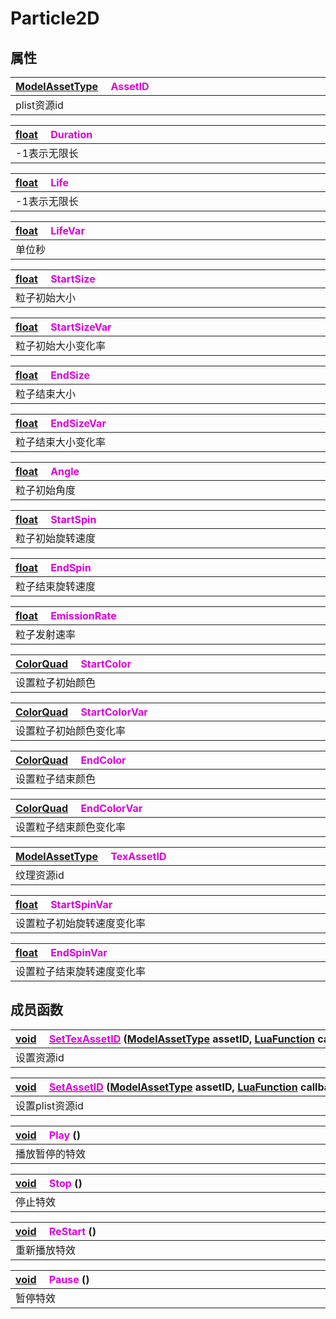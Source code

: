 # Particle2D

## 属性

|<div style="width:700px">[ModelAssetType](/Api/DataType/ModelAssetType.md) &emsp;<font color="dd00dd">AssetID</font></div>|
|:---|
|plist资源id|

|<div style="width:700px">[float](/Api/DataType/Number.md) &emsp;<font color="dd00dd">Duration</font></div>|
|:---|
|-1表示无限长|

|<div style="width:700px">[float](/Api/DataType/Number.md) &emsp;<font color="dd00dd">Life</font></div>|
|:---|
|-1表示无限长|

|<div style="width:700px">[float](/Api/DataType/Number.md) &emsp;<font color="dd00dd">LifeVar</font></div>|
|:---|
|单位秒|

|<div style="width:700px">[float](/Api/DataType/Number.md) &emsp;<font color="dd00dd">StartSize</font></div>|
|:---|
|粒子初始大小|

|<div style="width:700px">[float](/Api/DataType/Number.md) &emsp;<font color="dd00dd">StartSizeVar</font></div>|
|:---|
|粒子初始大小变化率|

|<div style="width:700px">[float](/Api/DataType/Number.md) &emsp;<font color="dd00dd">EndSize</font></div>|
|:---|
|粒子结束大小|

|<div style="width:700px">[float](/Api/DataType/Number.md) &emsp;<font color="dd00dd">EndSizeVar</font></div>|
|:---|
|粒子结束大小变化率|

|<div style="width:700px">[float](/Api/DataType/Number.md) &emsp;<font color="dd00dd">Angle</font></div>|
|:---|
|粒子初始角度|

|<div style="width:700px">[float](/Api/DataType/Number.md) &emsp;<font color="dd00dd">StartSpin</font></div>|
|:---|
|粒子初始旋转速度|

|<div style="width:700px">[float](/Api/DataType/Number.md) &emsp;<font color="dd00dd">EndSpin</font></div>|
|:---|
|粒子结束旋转速度|

|<div style="width:700px">[float](/Api/DataType/Number.md) &emsp;<font color="dd00dd">EmissionRate</font></div>|
|:---|
|粒子发射速率|

|<div style="width:700px">[ColorQuad](/Api/DataType/ColorQuad.md) &emsp;<font color="dd00dd">StartColor</font></div>|
|:---|
|设置粒子初始颜色|

|<div style="width:700px">[ColorQuad](/Api/DataType/ColorQuad.md) &emsp;<font color="dd00dd">StartColorVar</font></div>|
|:---|
|设置粒子初始颜色变化率|

|<div style="width:700px">[ColorQuad](/Api/DataType/ColorQuad.md) &emsp;<font color="dd00dd">EndColor</font></div>|
|:---|
|设置粒子结束颜色|

|<div style="width:700px">[ColorQuad](/Api/DataType/ColorQuad.md) &emsp;<font color="dd00dd">EndColorVar</font></div>|
|:---|
|设置粒子结束颜色变化率|

|<div style="width:700px">[ModelAssetType](/Api/DataType/ModelAssetType.md) &emsp;<font color="dd00dd">TexAssetID</font></div>|
|:---|
|纹理资源id|

|<div style="width:700px">[float](/Api/DataType/Number.md) &emsp;<font color="dd00dd">StartSpinVar</font></div>|
|:---|
|设置粒子初始旋转速度变化率|

|<div style="width:700px">[float](/Api/DataType/Number.md) &emsp;<font color="dd00dd">EndSpinVar</font></div>|
|:---|
|设置粒子结束旋转速度变化率|

## 成员函数

|<div style="width:700px">[void](/Api/DataType/Void.md) &emsp;[<font color="dd00dd">SetTexAssetID</font>](/Api/Classes/Other/Particle2D_F/SetTexAssetID.md) ([ModelAssetType](/Api/DataType/ModelAssetType.md) assetID, [LuaFunction](/Api/Enums/LuaFunction.md) callback)</div>|
|:---|
|设置资源id|

|<div style="width:700px">[void](/Api/DataType/Void.md) &emsp;[<font color="dd00dd">SetAssetID</font>](/Api/Classes/Other/Particle2D_F/SetAssetID.md) ([ModelAssetType](/Api/DataType/ModelAssetType.md) assetID, [LuaFunction](/Api/Enums/LuaFunction.md) callback)</div>|
|:---|
|设置plist资源id|

|<div style="width:700px">[void](/Api/DataType/Void.md) &emsp;<font color="dd00dd">Play</font> ()</div>|
|:---|
|播放暂停的特效|

|<div style="width:700px">[void](/Api/DataType/Void.md) &emsp;<font color="dd00dd">Stop</font> ()</div>|
|:---|
|停止特效|

|<div style="width:700px">[void](/Api/DataType/Void.md) &emsp;<font color="dd00dd">ReStart</font> ()</div>|
|:---|
|重新播放特效|

|<div style="width:700px">[void](/Api/DataType/Void.md) &emsp;<font color="dd00dd">Pause</font> ()</div>|
|:---|
|暂停特效|


